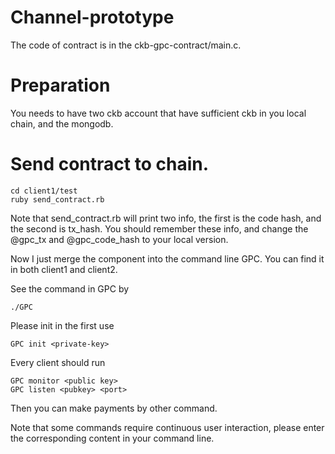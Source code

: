 # Channel-prototype

The code of contract is in the ckb-gpc-contract/main.c.

# Preparation

You needs to have two ckb account that have sufficient ckb in you local chain, and the mongodb.

# Send contract to chain.

```
cd client1/test
ruby send_contract.rb
```

Note that send_contract.rb will print two info, the first is the code hash, and the second is tx_hash. You should remember these info, and change the @gpc_tx and @gpc_code_hash to your local version.

Now I just merge the component into the command line GPC. You can find it in both client1 and client2.


See the command in GPC by 

```
./GPC
```

Please init in the first use

```
GPC init <private-key>
```

Every client should run 
```
GPC monitor <public key>
GPC listen <pubkey> <port>
```

Then you can make payments by other command.

Note that some commands require continuous user interaction, please enter the corresponding content in your command line.